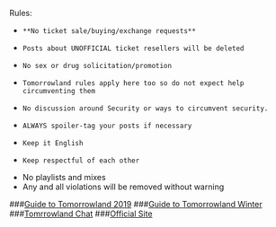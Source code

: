 Rules:

*     **No ticket sale/buying/exchange requests**
*     Posts about UNOFFICIAL ticket resellers will be deleted
*     No sex or drug solicitation/promotion
*     Tomorrowland rules apply here too so do not expect help circumventing them
*     No discussion around Security or ways to circumvent security.
*     ALWAYS spoiler-tag your posts if necessary
*     Keep it English
*     Keep respectful of each other
* No playlists and mixes
* Any and all violations will be removed without warning

###[Guide to Tomorrowland 2019](https://www.reddit.com/r/Tomorrowland/comments/94mjrn/guide_to_tomorrowland_2019/)
###[Guide to Tomorrowland Winter](https://old.reddit.com/r/Tomorrowland/comments/95aczf/guide_to_tomorrowland_winter/)
###[Tomrrowland Chat](https://s.reddit.com/channel/1443166_3c4663d39a10f05848206425f8c2441aeabacfc7)
###[Official Site](http://www.tomorrowland.com/)
